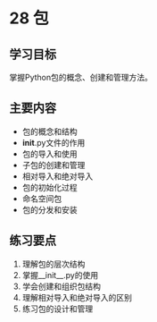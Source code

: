 # 28 包

## 学习目标
掌握Python包的概念、创建和管理方法。

## 主要内容
- 包的概念和结构
- __init__.py文件的作用
- 包的导入和使用
- 子包的创建和管理
- 相对导入和绝对导入
- 包的初始化过程
- 命名空间包
- 包的分发和安装

## 练习要点
1. 理解包的层次结构
2. 掌握__init__.py的使用
3. 学会创建和组织包结构
4. 理解相对导入和绝对导入的区别
5. 练习包的设计和管理